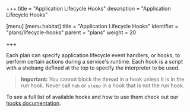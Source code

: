 +++
title = "Application Lifecycle Hooks"
description = "Application Lifecycle Hooks"

[menu]
  [menu.habitat]
    title = "Application Lifecycle Hooks"
    identifier = "plans/lifecycle-hooks"
    parent = "plans"
    weight = 20

+++

Each plan can specify application lifecycle event handlers, or hooks, to perform certain actions during a service's runtime. Each hook is a script with a shebang defined at the top to specify the interpreter to be used.

> **Important:** You cannot block the thread in a hook unless it is in the run hook. Never call `hab` or `sleep` in a hook that is not the run hook.

To see a full list of available hooks and how to use them check out our [hooks documentation](/docs/reference#reference-hooks).
